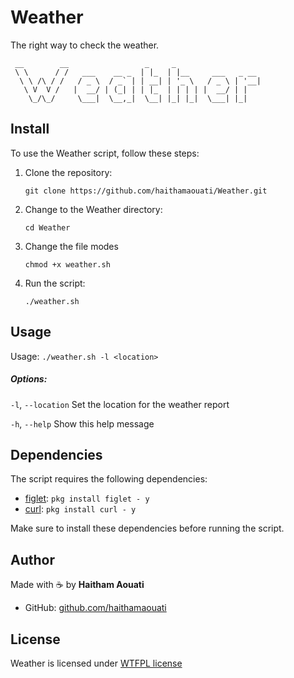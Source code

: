 # Weather
The right way to check the weather.

```
 __        __                 _     _                   
 \ \      / /   ___    __ _  | |_  | |__     ___   _ __ 
  \ \ /\ / /   / _ \  / _` | | __| | '_ \   / _ \ | '__|
   \ V  V /   |  __/ | (_| | | |_  | | | | |  __/ | |   
    \_/\_/     \___|  \__,_|  \__| |_| |_|  \___| |_|
```

## Install

To use the Weather script, follow these steps:

1. Clone the repository:

    ```
    git clone https://github.com/haithamaouati/Weather.git
    ```

2. Change to the Weather directory:

    ```
    cd Weather
    ```
    
3. Change the file modes
    ```
    chmod +x weather.sh
    ```
    
5. Run the script:

    ```
    ./weather.sh
    ```

## Usage
Usage: `./weather.sh -l <location>`

##### Options:

`-l`, `--location`   Set the location for the weather report

`-h`, `--help`    Show this help message

## Dependencies

The script requires the following dependencies:

- [figlet](http://www.figlet.org/): `pkg install figlet - y`
- [curl](https://curl.se/): `pkg install curl - y`

Make sure to install these dependencies before running the script.

## Author

Made with :coffee: by **Haitham Aouati**
  - GitHub: [github.com/haithamaouati](https://github.com/haithamaouati)

## License

Weather is licensed under [WTFPL license](LICENSE)
